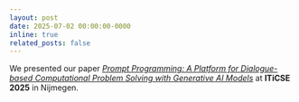 ```yaml
---
layout: post
date: 2025-07-02 00:00:00-0000
inline: true
related_posts: false
---
```


We presented our paper <a href="https://arxiv.org/pdf/2503.04267"><em>Prompt Programming: A Platform for Dialogue-based Computational Problem Solving with Generative AI Models</em></a> at <strong>ITiCSE 2025</strong> in Nijmegen.
